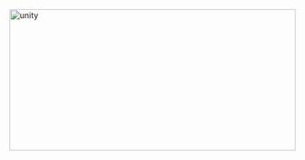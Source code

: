 
  <img src="https://qph.cf2.quoracdn.net/main-qimg-a1523736dd98ed69f4a9bc19421ab2f3-lq" alt="unity" width="100%" height="250"/>

